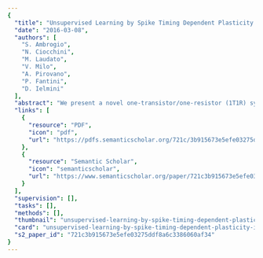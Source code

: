 ```yaml
---
{
  "title": "Unsupervised Learning by Spike Timing Dependent Plasticity in Phase Change Memory (PCM) Synapses",
  "date": "2016-03-08",
  "authors": [
    "S. Ambrogio",
    "N. Ciocchini",
    "M. Laudato",
    "V. Milo",
    "A. Pirovano",
    "P. Fantini",
    "D. Ielmini"
  ],
  "abstract": "We present a novel one-transistor/one-resistor (1T1R) synapse for neuromorphic networks, based on phase change memory (PCM) technology. The synapse is capable of spike-timing dependent plasticity (STDP), where gradual potentiation relies on set transition, namely crystallization, in the PCM, while depression is achieved via reset or amorphization of a chalcogenide active volume. STDP characteristics are demonstrated by experiments under variable initial conditions and number of pulses. Finally, we support the applicability of the 1T1R synapse for learning and recognition of visual patterns by simulations of fully connected neuromorphic networks with 2 or 3 layers with high recognition efficiency. The proposed scheme provides a feasible low-power solution for on-line unsupervised machine learning in smart reconfigurable sensors.",
  "links": [
    {
      "resource": "PDF",
      "icon": "pdf",
      "url": "https://pdfs.semanticscholar.org/721c/3b915673e5efe03275ddf8a6c3386060af34.pdf"
    },
    {
      "resource": "Semantic Scholar",
      "icon": "semanticscholar",
      "url": "https://www.semanticscholar.org/paper/721c3b915673e5efe03275ddf8a6c3386060af34"
    }
  ],
  "supervision": [],
  "tasks": [],
  "methods": [],
  "thumbnail": "unsupervised-learning-by-spike-timing-dependent-plasticity-in-phase-change-memory-pcm-synapses-thumb.jpg",
  "card": "unsupervised-learning-by-spike-timing-dependent-plasticity-in-phase-change-memory-pcm-synapses-card.jpg",
  "s2_paper_id": "721c3b915673e5efe03275ddf8a6c3386060af34"
}
---
```


